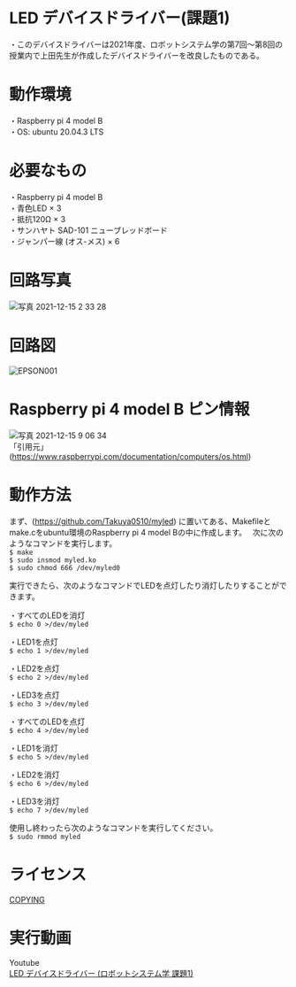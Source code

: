 # LED デバイスドライバー(課題1)  
・このデバイスドライバーは2021年度、ロボットシステム学の第7回～第8回の授業内で上田先生が作成したデバイスドライバーを改良したものである。

# 動作環境  
・Raspberry pi 4 model B  
・OS: ubuntu 20.04.3 LTS  


# 必要なもの  
・Raspberry pi 4 model B  
・青色LED × 3  
・抵抗120Ω × 3  
・サンハヤト SAD-101 ニューブレッドボード  
・ジャンパー線 (オス-メス) × 6  

# 回路写真　
![写真 2021-12-15 2 33 28](https://user-images.githubusercontent.com/92074076/146102575-dc29f36f-8f6b-4149-b6ae-3f1180e335e2.jpg)  

# 回路図　　　　
![EPSON001](https://user-images.githubusercontent.com/92074076/146102391-745d32bd-ee30-47b6-9278-a9252a092b44.JPG)  

# Raspberry pi 4 model B ピン情報
![写真 2021-12-15 9 06 34](https://user-images.githubusercontent.com/92074076/146102730-a546b294-07fd-4479-9a73-1182afaac0f3.png)  
「引用元」(https://www.raspberrypi.com/documentation/computers/os.html)  


# 動作方法  
まず、(https://github.com/Takuya0510/myled) に置いてある、Makefileとmake.cをubuntu環境のRaspberry pi 4 model Bの中に作成します。　
次に次のようなコマンドを実行します。  
`$ make`  
`$ sudo insmod myled.ko`  
`$ sudo chmod 666 /dev/myled0`  


実行できたら、次のようなコマンドでLEDを点灯したり消灯したりすることができます。

・すべてのLEDを消灯   
`$ echo 0 >/dev/myled`  

・LED1を点灯  
`$ echo 1 >/dev/myled`  

・LED2を点灯  
`$ echo 2 >/dev/myled`  

・LED3を点灯  
`$ echo 3 >/dev/myled`  

・すべてのLEDを点灯  
`$ echo 4 >/dev/myled`  

・LED1を消灯  
`$ echo 5 >/dev/myled`  

・LED2を消灯  
`$ echo 6 >/dev/myled`  

・LED3を消灯  
`$ echo 7 >/dev/myled`  

使用し終わったら次のようなコマンドを実行してください。    
`$ sudo rmmod myled`  

# ライセンス  
[COPYING](https://github.com/Takuya0510/myled/blob/main/COPYING)  

# 実行動画 
Youtube  
[LED デバイスドライバー (ロボットシステム学 課題1)](https://youtu.be/CmudLQUuPwc)  

